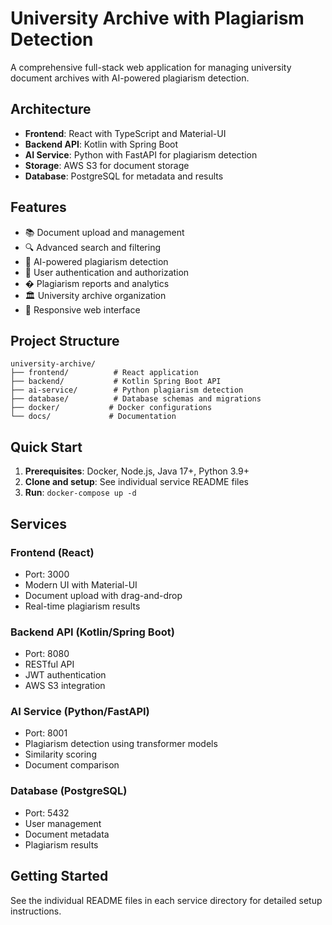 # University Archive with Plagiarism Detection

A comprehensive full-stack web application for managing university document archives with AI-powered plagiarism detection.

## Architecture

- **Frontend**: React with TypeScript and Material-UI
- **Backend API**: Kotlin with Spring Boot
- **AI Service**: Python with FastAPI for plagiarism detection
- **Storage**: AWS S3 for document storage
- **Database**: PostgreSQL for metadata and results

## Features

- 📚 Document upload and management
- 🔍 Advanced search and filtering
- 🤖 AI-powered plagiarism detection
- 👥 User authentication and authorization
- � Plagiarism reports and analytics
- 🏛️ University archive organization
- 📱 Responsive web interface

## Project Structure

```
university-archive/
├── frontend/          # React application
├── backend/           # Kotlin Spring Boot API
├── ai-service/        # Python plagiarism detection
├── database/          # Database schemas and migrations
├── docker/           # Docker configurations
└── docs/             # Documentation
```

## Quick Start

1. **Prerequisites**: Docker, Node.js, Java 17+, Python 3.9+
2. **Clone and setup**: See individual service README files
3. **Run**: `docker-compose up -d`

## Services

### Frontend (React)
- Port: 3000
- Modern UI with Material-UI
- Document upload with drag-and-drop
- Real-time plagiarism results

### Backend API (Kotlin/Spring Boot)
- Port: 8080
- RESTful API
- JWT authentication
- AWS S3 integration

### AI Service (Python/FastAPI)
- Port: 8001
- Plagiarism detection using transformer models
- Similarity scoring
- Document comparison

### Database (PostgreSQL)
- Port: 5432
- User management
- Document metadata
- Plagiarism results

## Getting Started

See the individual README files in each service directory for detailed setup instructions.
